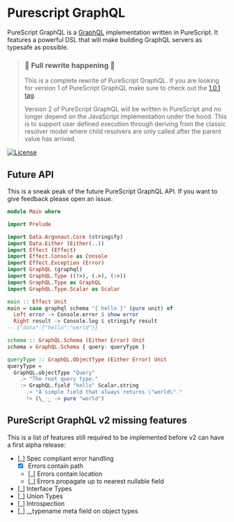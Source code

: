 # Purescript GraphQL

PureScript GraphQL is a [GraphQL](https://graphql.org) implementation written in PureScript. It features a powerful DSL that will make building GraphQL servers as typesafe as possible.

> ### 🚧 Full rewrite happening 🚧
>
> This is a complete rewrite of PureScript GraphQL. If you are looking for version 1 of PureScript GraphQL make sure to check out the [1.0.1 tag](https://github.com/hendrikniemann/purescript-graphql/tree/v1.0.1).
>
> Version 2 of PureScript GraphQL will be written in PureScript and no longer depend on the JavaScript implementation under the hood. This is to support user defined execution through deriving from the classic resolver model where child resolvers are only called after the parent value has arrived.

[![License](https://img.shields.io/github/license/hendrikniemann/purescript-graphql.svg)](https://github.com/hendrikniemann/purescript-graphql/blob/master/LICENSE)

## Future API

This is a sneak peak of the future PureScript GraphQL API. If you want to give feedback please open an issue.

```purescript
module Main where

import Prelude

import Data.Argonaut.Core (stringify)
import Data.Either (Either(..))
import Effect (Effect)
import Effect.Console as Console
import Effect.Exception (Error)
import GraphQL (graphql)
import GraphQL.Type ((!>), (.>), (:>))
import GraphQL.Type as GraphQL
import GraphQL.Type.Scalar as Scalar

main :: Effect Unit
main = case graphql schema "{ hello }" (pure unit) of
  Left error -> Console.error $ show error
  Right result -> Console.log $ stringify result
-- {"data":{"hello":"world"}}

schema :: GraphQL.Schema (Either Error) Unit
schema = GraphQL.Schema { query: queryType }

queryType :: GraphQL.ObjectType (Either Error) Unit
queryType =
  GraphQL.objectType "Query"
    .> "The root query type."
    :> GraphQL.field "hello" Scalar.string
      .> "A simple field that always returns \"world\"."
      !> (\_ _ -> pure "world")
```

## PureScript GraphQL v2 missing features

This is a list of features still required to be implemented before v2 can have a first alpha release:

- [_] Spec compliant error handling
  - [x] Errors contain path
  - [_] Errors contain location
  - [_] Errors propagate up to nearest nullable field
- [_] Interface Types
- [_] Union Types
- [_] Introspection
- [_] \_\_typename meta field on object types
